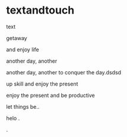 # textandtouch
text

getaway

and enjoy life

another day, another

another day, another to conquer the day.dsdsd

up skill and enjoy the present

enjoy the present and be productive 

let things be..

helo
.

.
